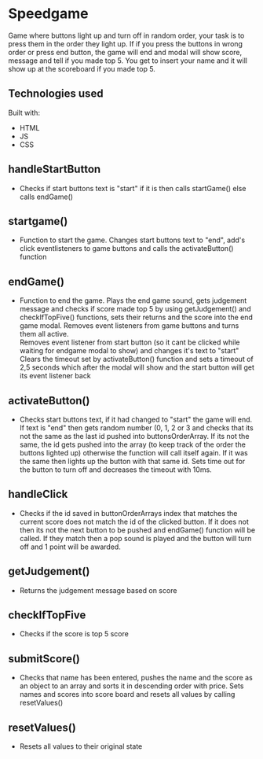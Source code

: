 # Speedgame

Game where buttons light up and turn off in random order, your task is to press them in the order they light up.
If if you press the buttons in wrong order or press end button, the game will end and modal will
show score, message and tell if you made top 5. You get to insert your name and it will show up at the scoreboard if
you made top 5.

## Technologies used

Built with:

- HTML
- JS
- CSS

## **handleStartButton**

- Checks if start buttons text is "start" if it is then calls startGame() else calls endGame()

## **startgame()**

- Function to start the game. Changes start buttons text to "end", add's click eventlisteners to game buttons and calls the activateButton() function

## **endGame()**

- Function to end the game. Plays the end game sound, gets judgement message and checks if score made top 5 by using getJudgement() and
  checkIfTopFive() functions, sets their returns and the score into the end game modal. Removes event listeners from game buttons and turns them all active.  
  Removes event listener from start button (so it cant be clicked while waiting for endgame modal to show) and changes it's text to "start"
  Clears the timeout set by activateButton() function and sets a timeout of 2,5 seconds which after the modal will show and the start button will get its event listener back

## **activateButton()**

- Checks start buttons text, if it had changed to "start" the game will end. If text is "end" then gets random number (0, 1, 2 or 3 and checks that its not the same as the last id pushed into buttonsOrderArray. If its not the same, the id gets pushed into the array (to keep track of the order the buttons lighted up) otherwise the function will call itself again. If it was the same then lights up the button with that same id. Sets time out for the button to turn off and decreases the timeout with 10ms.

## **handleClick**

- Checks if the id saved in buttonOrderArrays index that matches the current score does not match the id of the clicked button. If it does not then its not the next button to be pushed and endGame() function will be called. If they match then a pop sound is played and the button will turn off and 1 point will be awarded.

## **getJudgement()**

- Returns the judgement message based on score

## **checkIfTopFive**

- Checks if the score is top 5 score

## **submitScore()**

- Checks that name has been entered, pushes the name and the score as an object to an
  array and sorts it in descending order with price. Sets names and scores into score
  board and resets all values by calling resetValues()

## **resetValues()**

- Resets all values to their original state
